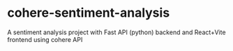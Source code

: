 # cohere-sentiment-analysis
A sentiment analysis project with Fast API (python) backend and React+Vite frontend using cohere API
